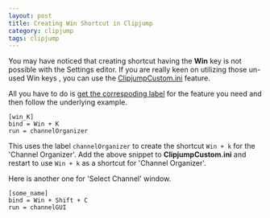 ```yaml
---
layout: post
title: Creating Win Shortcut in Clipjump
category: clipjump
tags: clipjump
---
```


You may have noticed that creating shortcut having the **Win** key is not possible with the Settings editor.
If you are really keen on utilizing those un-used Win keys , you can use the [ClipjumpCustom.ini](http://clipjump.sourceforge.net/docs/custom.html) feature. 

All you have to do is [get the correspoding label](http://clipjump.sourceforge.net/docs/devList.html#labels) for the feature you need and then follow the underlying example.

    [win_K]
    bind = Win + K
    run = channelOrganizer

This uses the label `channelOrganizer` to create the shortcut `Win + k` for the 'Channel Organizer'.
Add the above snippet to **ClipjumpCustom.ini** and restart to use `Win + k` as a shortcut for 'Channel Organizer'.

Here is another one for 'Select Channel' window.

    [some_name]
    bind = Win + Shift + C
    run = channelGUI